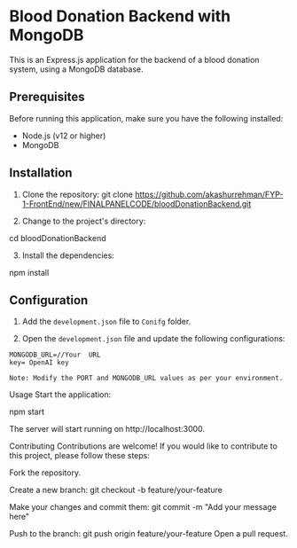 # Blood Donation Backend with MongoDB

This is an Express.js application for the backend of a blood donation system, using a MongoDB database.

## Prerequisites

Before running this application, make sure you have the following installed:

- Node.js (v12 or higher)
- MongoDB

## Installation

1. Clone the repository:
git clone https://github.com/akashurrehman/FYP-1-FrontEnd/new/FINALPANELCODE/bloodDonationBackend.git


2. Change to the project's directory:

cd bloodDonationBackend


3. Install the dependencies:

npm install


## Configuration

1. Add the `development.json` file to `Conifg` folder.

2. Open the `development.json` file and update the following configurations:

```dotenv
MONGODB_URL=//Your  URL
key= OpenAI key

Note: Modify the PORT and MONGODB_URL values as per your environment.
```

Usage
Start the application:

npm start

The server will start running on http://localhost:3000.

Contributing
Contributions are welcome! If you would like to contribute to this project, please follow these steps:

Fork the repository.

Create a new branch:
git checkout -b feature/your-feature

Make your changes and commit them:
git commit -m "Add your message here"

Push to the branch:
git push origin feature/your-feature
Open a pull request.
